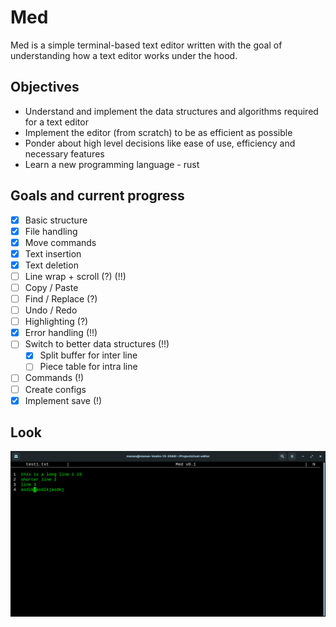 # Med 

Med is a simple terminal-based text editor written with the goal of understanding how a text editor works under the hood.

## Objectives
- Understand and implement the data structures and algorithms required for a text editor
- Implement the editor (from scratch) to be as efficient as possible 
- Ponder about high level decisions like ease of use, efficiency and necessary features
- Learn a new programming language - rust

## Goals and current progress
- [x] Basic structure
- [x] File handling
- [x] Move commands
- [x] Text insertion
- [x] Text deletion
- [ ] Line wrap + scroll (?) (!!)
- [ ] Copy / Paste
- [ ] Find / Replace (?)
- [ ] Undo / Redo
- [ ] Highlighting (?)
- [x] Error handling (!!)
- [ ] Switch to better data structures (!!)
    - [x] Split buffer for inter line
    - [ ] Piece table for intra line
- [ ] Commands (!)
- [ ] Create configs
- [x] Implement save (!)

## Look
![med-curr-screen](screens/med-curr.png)